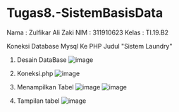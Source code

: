 # Tugas8.-SistemBasisData
Nama  : Zulfikar Ali Zaki
NIM   : 311910623
Kelas : TI.19.B2

Koneksi Database Mysql Ke PHP Judul "Sistem Laundry"

1. Desain DataBase 
![image](https://user-images.githubusercontent.com/81583805/125190359-eb783f80-e266-11eb-945d-b57e9e6abf36.png)

2. Koneksi.php
![image](https://user-images.githubusercontent.com/81583805/125190439-54f84e00-e267-11eb-9d4b-8e7330ef286f.png)

3. Menampilkan Tabel
![image](https://user-images.githubusercontent.com/81583805/125190463-735e4980-e267-11eb-9a95-9254d5081359.png)
![image](https://user-images.githubusercontent.com/81583805/125190467-78bb9400-e267-11eb-93ad-cf3ad182fc48.png)

4. Tampilan tabel
![image](https://user-images.githubusercontent.com/81583805/125190485-9a1c8000-e267-11eb-85d7-0aead3e5f3a8.png)
